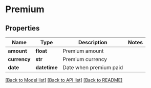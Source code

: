# Premium

## Properties
Name | Type | Description | Notes
------------ | ------------- | ------------- | -------------
**amount** | **float** | Premium amount | 
**currency** | **str** | Premium currency | 
**date** | **datetime** | Date when premium paid | 

[[Back to Model list]](../README.md#documentation-for-models) [[Back to API list]](../README.md#documentation-for-api-endpoints) [[Back to README]](../README.md)



